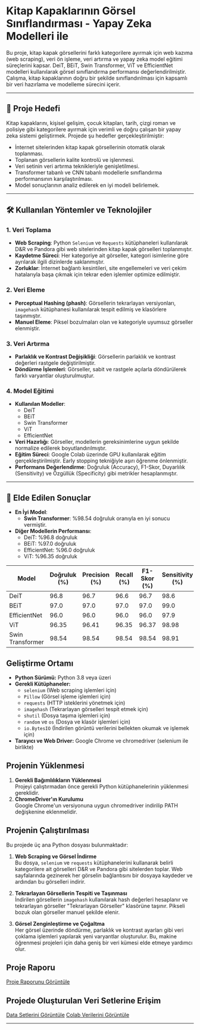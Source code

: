# Kitap Kapaklarının Görsel Sınıflandırması - Yapay Zeka Modelleri ile

Bu proje, kitap kapak görsellerini farklı kategorilere ayırmak için web kazıma (web scraping), veri ön işleme, veri artırma ve yapay zeka model eğitimi süreçlerini kapsar. DeiT, BEiT, Swin Transformer, ViT ve EfficientNet modelleri kullanılarak görsel sınıflandırma performansı değerlendirilmiştir. Çalışma, kitap kapaklarının doğru bir şekilde sınıflandırılması için kapsamlı bir veri hazırlama ve modelleme sürecini içerir.

---

## 📖 Proje Hedefi
Kitap kapaklarını, kişisel gelişim, çocuk kitapları, tarih, çizgi roman ve polisiye gibi kategorilere ayırmak için verimli ve doğru çalışan bir yapay zeka sistemi geliştirmek. Projede şu hedefler gerçekleştirilmiştir:
- İnternet sitelerinden kitap kapak görsellerinin otomatik olarak toplanması.
- Toplanan görsellerin kalite kontrolü ve işlenmesi.
- Veri setinin veri artırma teknikleriyle genişletilmesi.
- Transformer tabanlı ve CNN tabanlı modellerle sınıflandırma performansının karşılaştırılması.
- Model sonuçlarının analiz edilerek en iyi modeli belirlemek.

---

## 🛠️ Kullanılan Yöntemler ve Teknolojiler
### 1. **Veri Toplama**
- **Web Scraping**: Python `Selenium` ve `Requests` kütüphaneleri kullanılarak D&R ve Pandora gibi web sitelerinden kitap kapak görselleri toplanmıştır.
- **Kaydetme Süreci**: Her kategoriye ait görseller, kategori isimlerine göre ayrılarak ilgili dizinlerde saklanmıştır.
- **Zorluklar**: İnternet bağlantı kesintileri, site engellemeleri ve veri çekim hatalarıyla başa çıkmak için tekrar eden işlemler optimize edilmiştir.

### 2. **Veri Eleme**
- **Perceptual Hashing (phash)**: Görsellerin tekrarlayan versiyonları, `imagehash` kütüphanesi kullanılarak tespit edilmiş ve klasörlere taşınmıştır.
- **Manuel Eleme**: Piksel bozulmaları olan ve kategoriyle uyumsuz görseller elenmiştir.

### 3. **Veri Artırma**
- **Parlaklık ve Kontrast Değişikliği**: Görsellerin parlaklık ve kontrast değerleri rastgele değiştirilmiştir.
- **Döndürme İşlemleri**: Görseller, sabit ve rastgele açılarla döndürülerek farklı varyantlar oluşturulmuştur.

### 4. **Model Eğitimi**
- **Kullanılan Modeller**:
  - DeiT
  - BEiT
  - Swin Transformer
  - ViT
  - EfficientNet
- **Veri Hazırlığı**: Görseller, modellerin gereksinimlerine uygun şekilde normalize edilerek boyutlandırılmıştır.
- **Eğitim Süreci**: Google Colab üzerinde GPU kullanılarak eğitim gerçekleştirilmiştir. Early stopping tekniğiyle aşırı öğrenme önlenmiştir.
- **Performans Değerlendirme**: Doğruluk (Accuracy), F1-Skor, Duyarlılık (Sensitivity) ve Özgüllük (Specificity) gibi metrikler hesaplanmıştır.

---

## 🔑 Elde Edilen Sonuçlar
- **En İyi Model**: 
  - **Swin Transformer**: %98.54 doğruluk oranıyla en iyi sonucu vermiştir.
- **Diğer Modellerin Performansı**:
  - DeiT: %96.8 doğruluk
  - BEiT: %97.0 doğruluk
  - EfficientNet: %96.0 doğruluk
  - ViT: %96.35 doğruluk

| Model            | Doğruluk (%) | Precision (%) | Recall (%) | F1-Skor (%) | Sensitivity (%) | Specificity (%) |
|-------------------|--------------|---------------|------------|-------------|------------------|------------------|
| DeiT             | 96.8         | 96.7          | 96.6       | 96.7        | 98.6            | 99.1            |
| BEiT             | 97.0         | 97.0          | 97.0       | 97.0        | 99.0            | 98.6            |
| EfficientNet     | 96.0         | 96.0          | 96.0       | 96.0        | 97.9            | 98.5            |
| ViT              | 96.35        | 96.41         | 96.35      | 96.37       | 98.98           | 98.52           |
| Swin Transformer | 98.54        | 98.54         | 98.54      | 98.54       | 98.91           | 99.30           |


## Geliştirme Ortamı
- **Python Sürümü:** Python 3.8 veya üzeri
- **Gerekli Kütüphaneler:**
  - `selenium` (Web scraping işlemleri için)
  - `Pillow` (Görsel işleme işlemleri için)
  - `requests` (HTTP isteklerini yönetmek için)
  - `imagehash` (Tekrarlayan görselleri tespit etmek için)
  - `shutil` (Dosya taşıma işlemleri için)
  - `random` ve `os` (Dosya ve klasör işlemleri için)
  - `io.BytesIO` (İndirilen görüntü verilerini bellekten okumak ve işlemek için)
- **Tarayıcı ve Web Driver:** Google Chrome ve chromedriver (selenium ile birlikte)

## Projenin Yüklenmesi
1. **Gerekli Bağımlılıkların Yüklenmesi**  
   Projeyi çalıştırmadan önce gerekli Python kütüphanelerinin yüklenmesi gereklidir.
2. **ChromeDriver'ın Kurulumu**  
   Google Chrome'un versiyonuna uygun chromedriver indirilip PATH değişkenine eklenmelidir.

## Projenin Çalıştırılması
Bu projede üç ana Python dosyası bulunmaktadır:
1. **Web Scraping ve Görsel İndirme**  
   Bu dosya, `selenium` ve `requests` kütüphanelerini kullanarak belirli kategorilere ait görselleri D&R ve Pandora gibi sitelerden toplar. Web sayfalarında gezinerek her görselin bağlantısını bir dosyaya kaydeder ve ardından bu görselleri indirir.

2. **Tekrarlayan Görsellerin Tespiti ve Taşınması**  
   İndirilen görsellerin `imagehash` kullanılarak hash değerleri hesaplanır ve tekrarlayan görseller "Tekrarlayan Görseller" klasörüne taşınır. Pikseli bozuk olan görseller manuel şekilde elenir.

3. **Görsel Zenginleştirme ve Çoğaltma**  
   Her görsel üzerinde döndürme, parlaklık ve kontrast ayarları gibi veri çoklama işlemleri yapılarak yeni varyantlar oluşturulur. Bu, makine öğrenmesi projeleri için daha geniş bir veri kümesi elde etmeye yardımcı olur.

## Proje Raporu
[Proje Raporunu Görüntüle](https://github.com/DeryaGelmez/YazLabKitapKategori/blob/main/Rapor.pdf)

## Projede Oluşturulan Veri Setlerine Erişim
[Data Setlerini Görüntüle](https://drive.google.com/drive/folders/1O9yWV-ZxrSfPuyDPSKedRyI7kGMchwL4?usp=drive_link)
[Colab Verilerini Görüntüle](https://drive.google.com/drive/folders/1eOJyz8F48Ggs20mL9bRbRBxzcCB3iOy-)

----
